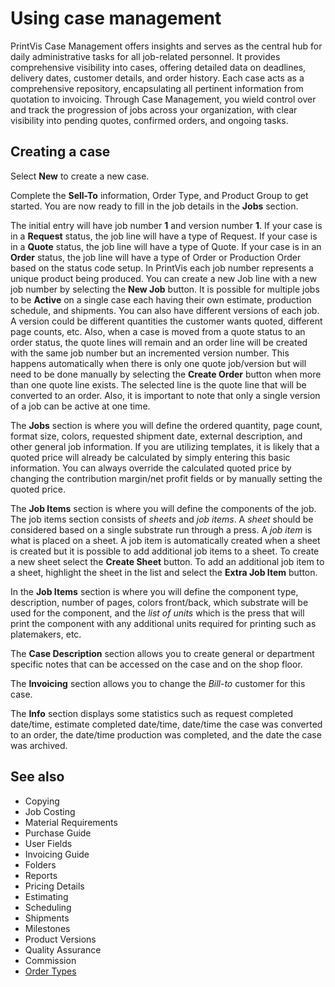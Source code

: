 # Using case management

PrintVis Case Management offers insights and serves as the central hub for daily administrative tasks for all job-related personnel. It provides comprehensive visibility into cases, offering detailed data on deadlines, delivery dates, customer details, and order history. Each case acts as a comprehensive repository, encapsulating all pertinent information from quotation to invoicing. Through Case Management, you wield control over and track the progression of jobs across your organization, with clear visibility into pending quotes, confirmed orders, and ongoing tasks.

## Creating a case

Select **New** to create a new case.

Complete the **Sell-To** information, Order Type, and Product Group to get started. You are now ready to fill in the job details in the **Jobs** section. 

The initial entry will have job number **1** and version number **1**. If your case is in a **Request** status, the job line will have a type of Request. If your case is in a **Quote** status, the job line will have a type of Quote. If your case is in an **Order** status, the job line will have a type of Order or Production Order based on the status code setup. In PrintVis each job number represents a unique product being produced. You can create a new Job line with a new job number by selecting the **New Job** button. It is possible for multiple jobs to be **Active** on a single case each having their own estimate, production schedule, and shipments. You can also have different versions of each job. A version could be different quantities the customer wants quoted, different page counts, etc. Also, when a case is moved from a quote status to an order status, the quote lines will remain and an order line will be created with the same job number but an incremented version number. This happens automatically when there is only one quote job/version but will need to be done manually by selecting the **Create Order** button when more than one quote line exists. The selected line is the quote line that will be converted to an order. Also, it is important to note that only a single version of a job can be active at one time. 

The **Jobs** section is where you will define the ordered quantity, page count, format size, colors, requested shipment date, external description, and other general job information. If you are utilizing templates, it is likely that a quoted price will already be calculated by simply entering this basic information. You can always override the calculated quoted price by changing the contribution margin/net profit fields or by manually setting the quoted price.

The **Job Items** section is where you will define the components of the job. The job items section consists of *sheets* and *job items*. A *sheet* should be considered based on a single substrate run through a press. A *job item* is what is placed on a sheet. A job item is automatically created when a sheet is created but it is possible to add additional job items to a sheet. To create a new sheet select the **Create Sheet** button. To add an additional job item to a sheet, highlight the sheet in the list and select the **Extra Job Item** button.

In the **Job Items** section is where you will define the component type, description, number of pages, colors front/back, which substrate will be used for the component, and the *list of units* which is the press that will print the component with any additional units required for printing such as platemakers, etc.

The **Case Description** section allows you to create general or department specific notes that can be accessed on the case and on the shop floor. 

The **Invoicing** section allows you to change the *Bill-to* customer for this case.

The **Info** section displays some statistics such as request completed date/time, estimate completed date/time, date/time the case was converted to an order, the date/time production was completed, and the date the case was archived.

## See also

- Copying
- Job Costing
- Material Requirements
- Purchase Guide
- User Fields
- Invoicing Guide
- Folders
- Reports
- Pricing Details
- Estimating
- Scheduling
- Shipments
- Milestones
- Product Versions
- Quality Assurance
- Commission
- <a href="../ordertype.md" target="_self">Order Types</a>
